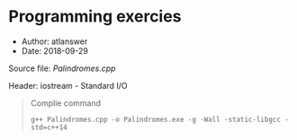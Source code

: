 # Programming exercies

- Author: atlanswer
- Date: 2018-09-29

Source file: *Palindromes.cpp*

Header: iostream - Standard I/O

> Complie command
> ```shell
> g++ Palindromes.cpp -o Palindromes.exe -g -Wall -static-libgcc -std=c++14
> ```

